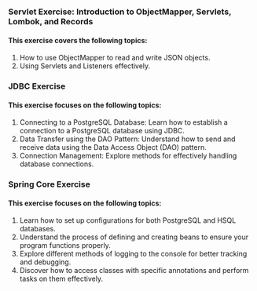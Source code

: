 ### Servlet Exercise: Introduction to ObjectMapper, Servlets, Lombok, and Records
#### This exercise covers the following topics:
1) How to use ObjectMapper to read and write JSON objects.
2) Using Servlets and Listeners effectively.

### JDBC Exercise
#### This exercise focuses on the following topics:
1) Connecting to a PostgreSQL Database: Learn how to establish a connection to a PostgreSQL database using JDBC.
2) Data Transfer using the DAO Pattern: Understand how to send and receive data using the Data Access Object (DAO) pattern.
3) Connection Management: Explore methods for effectively handling database connections.

### Spring Core Exercise
#### This exercise focuses on the following topics:

1) Learn how to set up configurations for both PostgreSQL and HSQL databases. 
2) Understand the process of defining and creating beans to ensure your program functions properly.
3) Explore different methods of logging to the console for better tracking and debugging.
4) Discover how to access classes with specific annotations and perform tasks on them effectively.